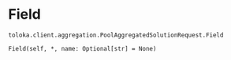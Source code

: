 # Field
`toloka.client.aggregation.PoolAggregatedSolutionRequest.Field`

```
Field(self, *, name: Optional[str] = None)
```

